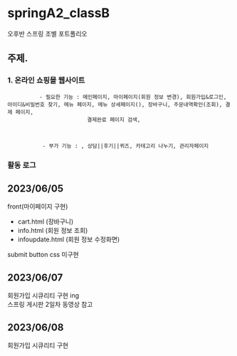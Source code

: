 # springA2_classB
오후반 스프링 조별 포트폴리오
## 주제.

### 1. 온라인 쇼핑몰 웹사이트



              - 필요한 기능 : 메인페이지, 마이페이지(회원 정보 변경), 회원가입&로그인, 아이디&비밀번호 찾기, 메뉴 페이지, 메뉴 상세페이지(), 장바구니, 주문내역확인(조회), 결제 페이지,
                             결제완료 페이지 검색, 



               - 부가 기능 : , 상담||후기||퀴즈, 카테고리 나누기, 관리자페이지

### 활동 로그

## 2023/06/05

front(마이페이지 구현)
- cart.html (장바구니)
- info.html (회원 정보 조회)
- infoupdate.html (회원 정보 수정화면)

submit button css 미구현

## 2023/06/07

회원가입 시큐리티 구현 ing<br>
스프링 게시판 2일차 동영상 참고


## 2023/06/08

회원가입 시큐리티 구현

